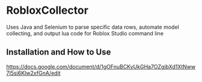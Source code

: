 # RobloxCollector
Uses Java and Selenium to parse specific data rows, automate model collecting, and output lua code for Roblox Studio command line

## Installation and How to Use
https://docs.google.com/document/d/1gOFnuBCKyUkGHa7OZgjbXd1XtNww7I5si6KIw2xfGnA/edit
